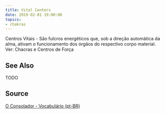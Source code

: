 ```yaml
---
title: Vital Centers
date: 2019-02-01 19:00:00
topics:
- chakras
---
```


Centros Vitais - São fulcros energéticos que, sob a direção automática da alma, ativam o funcionamento dos órgãos do respectivo corpo material. Ver: Chacras e Centros de Força

## See Also
TODO

## Source
[O Consolador - Vocabulário (pt-BR)](http://www.oconsolador.com.br/linkfixo/vocabulario/principal.html)


